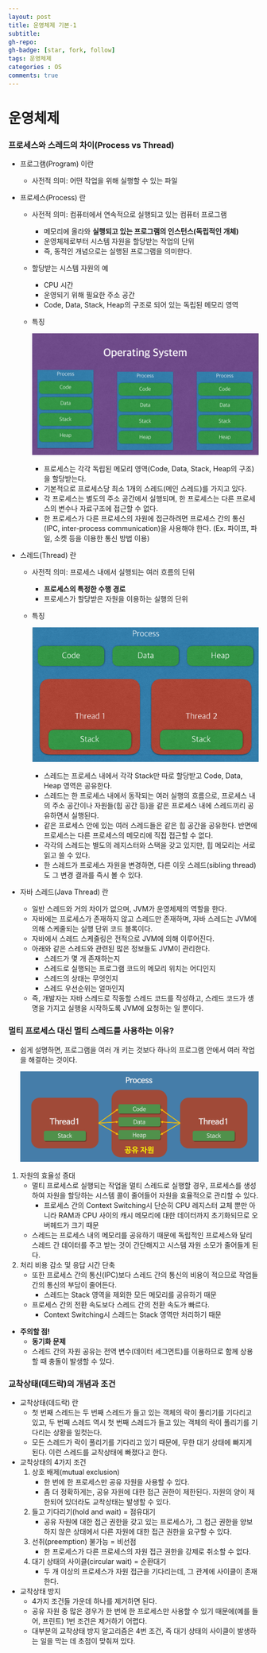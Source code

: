 ```yaml
---
layout: post
title: 운영체제 기본-1
subtitle: 
gh-repo: 
gh-badge: [star, fork, follow]
tags: 운영체제
categories : OS
comments: true
---
```


# 운영체제

### 프로세스와 스레드의 차이(Process vs Thread)

- 프로그램(Program) 이란

  - 사전적 의미: 어떤 작업을 위해 실행할 수 있는 파일

- 프로세스(Process) 란

  - 사전적 의미: 컴퓨터에서 연속적으로 실행되고 있는 컴퓨터 프로그램
    - 메모리에 올라와 **실행되고 있는 프로그램의 인스턴스(독립적인 개체)**
    - 운영체제로부터 시스템 자원을 할당받는 작업의 단위
    - 즉, 동적인 개념으로는 실행된 프로그램을 의미한다.
  - 할당받는 시스템 자원의 예
    - CPU 시간
    - 운영되기 위해 필요한 주소 공간
    - Code, Data, Stack, Heap의 구조로 되어 있는 독립된 메모리 영역

  - 특징

    ![os1](..\assets\post_img\os1.png)

    - 프로세스는 각각 독립된 메모리 영역(Code, Data, Stack, Heap의 구조)을 할당받는다.
    - 기본적으로 프로세스당 최소 1개의 스레드(메인 스레드)를 가지고 있다.
    - 각 프로세스는 별도의 주소 공간에서 실행되며, 한 프로세스는 다른 프로세스의 변수나 자료구조에 접근할 수 없다.
    - 한 프로세스가 다른 프로세스의 자원에 접근하려면 프로세스 간의 통신(IPC, inter-process communication)을 사용해야 한다. (Ex. 파이프, 파일, 소켓 등을 이용한 통신 방법 이용)

- 스레드(Thread) 란
  - 사전적 의미: 프로세스 내에서 실행되는 여러 흐름의 단위
    - **프로세스의 특정한 수행 경로**
    - 프로세스가 할당받은 자원을 이용하는 실행의 단위

  - 특징

    ![os2](..\assets\post_img\os2.png)

    - 스레드는 프로세스 내에서 각각 Stack만 따로 할당받고 Code, Data, Heap 영역은 공유한다.
    - 스레드는 한 프로세스 내에서 동작되는 여러 실행의 흐름으로, 프로세스 내의 주소 공간이나 자원들(힙 공간 등)을 같은 프로세스 내에 스레드끼리 공유하면서 실행된다.
    - 같은 프로세스 안에 있는 여러 스레드들은 같은 힙 공간을 공유한다. 반면에 프로세스는 다른 프로세스의 메모리에 직접 접근할 수 없다.
    - 각각의 스레드는 별도의 레지스터와 스택을 갖고 있지만, 힙 메모리는 서로 읽고 쓸 수 있다.
    - 한 스레드가 프로세스 자원을 변경하면, 다른 이웃 스레드(sibling thread)도 그 변경 결과를 즉시 볼 수 있다.

- 자바 스레드(Java Thread) 란
  - 일반 스레드와 거의 차이가 없으며, JVM가 운영체제의 역할을 한다.
  - 자바에는 프로세스가 존재하지 않고 스레드만 존재하며, 자바 스레드는 JVM에 의해 스케줄되는 실행 단위 코드 블록이다.
  - 자바에서 스레드 스케줄링은 전적으로 JVM에 의해 이루어진다.
  - 아래와 같은 스레드와 관련된 많은 정보들도 JVM이 관리한다.
    - 스레드가 몇 개 존재하는지
    - 스레드로 실행되는 프로그램 코드의 메모리 위치는 어디인지
    - 스레드의 상태는 무엇인지
    - 스레드 우선순위는 얼마인지
  - 즉, 개발자는 자바 스레드로 작동할 스레드 코드를 작성하고, 스레드 코드가 생명을 가지고 실행을 시작하도록 JVM에 요청하는 일 뿐이다.

### 멀티 프로세스 대신 멀티 스레드를 사용하는 이유?

- 쉽게 설명하면, 프로그램을 여러 개 키는 것보다 하나의 프로그램 안에서 여러 작업을 해결하는 것이다.

  ![os3](..\assets\post_img\os3.png)

1. 자원의 효율성 증대
   - 멀티 프로세스로 실행되는 작업을 멀티 스레드로 실행할 경우, 프로세스를 생성하여 자원을 할당하는 시스템 콜이 줄어들어 자원을 효율적으로 관리할 수 있다.
     - 프로세스 간의 Context Switching시 단순히 CPU 레지스터 교체 뿐만 아니라 RAM과 CPU 사이의 캐시 메모리에 대한 데이터까지 초기화되므로 오버헤드가 크기 때문
   - 스레드는 프로세스 내의 메모리를 공유하기 때문에 독립적인 프로세스와 달리 스레드 간 데이터를 주고 받는 것이 간단해지고 시스템 자원 소모가 줄어들게 된다.
2. 처리 비용 감소 및 응답 시간 단축
   - 또한 프로세스 간의 통신(IPC)보다 스레드 간의 통신의 비용이 적으므로 작업들 간의 통신의 부담이 줄어든다.
     - 스레드는 Stack 영역을 제외한 모든 메모리를 공유하기 때문
   - 프로세스 간의 전환 속도보다 스레드 간의 전환 속도가 빠르다.
     - Context Switching시 스레드는 Stack 영역만 처리하기 때문

- **주의할 점!**
  - **동기화 문제**
  - 스레드 간의 자원 공유는 전역 변수(데이터 세그먼트)를 이용하므로 함께 상용할 때 충돌이 발생할 수 있다.

### 교착상태(데드락)의 개념과 조건

- 교착상태(데드락) 란
  - 첫 번째 스레드는 두 번째 스레드가 들고 있는 객체의 락이 풀리기를 기다리고 있고, 두 번째 스레드 역시 첫 번째 스레드가 들고 있는 객체의 락이 풀리기를 기다리는 상황을 일컷는다.
  - 모든 스레드가 락이 풀리기를 기다리고 있기 때문에, 무한 대기 상태에 빠지게 된다. 이런 스레드를 교착상태에 빠졌다고 한다.
- 교착상태의 4가지 조건
  1. 상호 배제(mutual exclusion)
     - 한 번에 한 프로세스만 공유 자원을 사용할 수 있다.
     - 좀 더 정확하게는, 공유 자원에 대한 접근 권한이 제한된다. 자원의 양이 제한되어 있더라도 교착상태는 발생할 수 있다.
  2. 들고 기다리기(hold and wait) = 점유대기
     - 공유 자원에 대한 접근 권한을 갖고 있는 프로세스가, 그 접근 권한을 양보하지 않은 상태에서 다른 자원에 대한 접근 권한을 요구할 수 있다.
  3. 선취(preemption) 불가능 = 비선점
     - 한 프로세스가 다른 프로세스의 자원 접근 권한을 강제로 취소할 수 없다.
  4. 대기 상태의 사이클(circular wait) = 순환대기
     - 두 개 이상의 프로세스가 자원 접근을 기다리는데, 그 관계에 사이클이 존재한다.
- 교착상태 방지
  - 4가지 조건들 가운데 하나를 제거하면 된다.
  - 공유 자원 중 많은 경우가 한 번에 한 프로세스만 사용할 수 있기 때문에(예를 들어, 프린트) 1번 조건은 제거하기 어렵다.
  - 대부분의 교착상태 방지 알고리즘은 4번 조건, 즉 대기 상태의 사이클이 발생하는 일을 막는 데 초점이 맞춰져 있다.